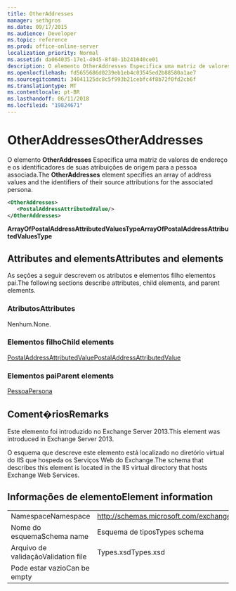 ```yaml
---
title: OtherAddresses
manager: sethgros
ms.date: 09/17/2015
ms.audience: Developer
ms.topic: reference
ms.prod: office-online-server
localization_priority: Normal
ms.assetid: da064035-17e1-4945-8f40-1b241040ce01
description: O elemento OtherAddresses Especifica uma matriz de valores de endereço e os identificadores de suas atribuições de origem para a pessoa associada.
ms.openlocfilehash: fd5655686d0239eb1eb4c03545ed2b88580a1ae7
ms.sourcegitcommit: 34041125dc8c5f993b21cebfc4f8b72f0fd2cb6f
ms.translationtype: MT
ms.contentlocale: pt-BR
ms.lasthandoff: 06/11/2018
ms.locfileid: "19824671"
---
```

# <a name="otheraddresses"></a><span data-ttu-id="737ac-103">OtherAddresses</span><span class="sxs-lookup"><span data-stu-id="737ac-103">OtherAddresses</span></span>

<span data-ttu-id="737ac-104">O elemento **OtherAddresses** Especifica uma matriz de valores de endereço e os identificadores de suas atribuições de origem para a pessoa associada.</span><span class="sxs-lookup"><span data-stu-id="737ac-104">The **OtherAddresses** element specifies an array of address values and the identifiers of their source attributions for the associated persona.</span></span> 
  
```XML
<OtherAddresses>
   <PostalAddressAttributedValue/>
</OtherAddresses>
```

 <span data-ttu-id="737ac-105">**ArrayOfPostalAddressAttributedValuesType**</span><span class="sxs-lookup"><span data-stu-id="737ac-105">**ArrayOfPostalAddressAttributedValuesType**</span></span>
## <a name="attributes-and-elements"></a><span data-ttu-id="737ac-106">Attributes and elements</span><span class="sxs-lookup"><span data-stu-id="737ac-106">Attributes and elements</span></span>

<span data-ttu-id="737ac-107">As seções a seguir descrevem os atributos e elementos filho elementos pai.</span><span class="sxs-lookup"><span data-stu-id="737ac-107">The following sections describe attributes, child elements, and parent elements.</span></span>
  
### <a name="attributes"></a><span data-ttu-id="737ac-108">Atributos</span><span class="sxs-lookup"><span data-stu-id="737ac-108">Attributes</span></span>

<span data-ttu-id="737ac-109">Nenhum.</span><span class="sxs-lookup"><span data-stu-id="737ac-109">None.</span></span>
  
### <a name="child-elements"></a><span data-ttu-id="737ac-110">Elementos filho</span><span class="sxs-lookup"><span data-stu-id="737ac-110">Child elements</span></span>

[<span data-ttu-id="737ac-111">PostalAddressAttributedValue</span><span class="sxs-lookup"><span data-stu-id="737ac-111">PostalAddressAttributedValue</span></span>](postaladdressattributedvalue.md)
  
### <a name="parent-elements"></a><span data-ttu-id="737ac-112">Elementos pai</span><span class="sxs-lookup"><span data-stu-id="737ac-112">Parent elements</span></span>

[<span data-ttu-id="737ac-113">Pessoa</span><span class="sxs-lookup"><span data-stu-id="737ac-113">Persona</span></span>](persona.md)
  
## <a name="remarks"></a><span data-ttu-id="737ac-114">Coment�rios</span><span class="sxs-lookup"><span data-stu-id="737ac-114">Remarks</span></span>

<span data-ttu-id="737ac-115">Este elemento foi introduzido no Exchange Server 2013.</span><span class="sxs-lookup"><span data-stu-id="737ac-115">This element was introduced in Exchange Server 2013.</span></span>
  
<span data-ttu-id="737ac-116">O esquema que descreve este elemento está localizado no diretório virtual do IIS que hospeda os Serviços Web do Exchange.</span><span class="sxs-lookup"><span data-stu-id="737ac-116">The schema that describes this element is located in the IIS virtual directory that hosts Exchange Web Services.</span></span>
  
## <a name="element-information"></a><span data-ttu-id="737ac-117">Informações de elemento</span><span class="sxs-lookup"><span data-stu-id="737ac-117">Element information</span></span>

|||
|:-----|:-----|
|<span data-ttu-id="737ac-118">Namespace</span><span class="sxs-lookup"><span data-stu-id="737ac-118">Namespace</span></span>  <br/> |http://schemas.microsoft.com/exchange/services/2006/types  <br/> |
|<span data-ttu-id="737ac-119">Nome do esquema</span><span class="sxs-lookup"><span data-stu-id="737ac-119">Schema name</span></span>  <br/> |<span data-ttu-id="737ac-120">Esquema de tipos</span><span class="sxs-lookup"><span data-stu-id="737ac-120">Types schema</span></span>  <br/> |
|<span data-ttu-id="737ac-121">Arquivo de validação</span><span class="sxs-lookup"><span data-stu-id="737ac-121">Validation file</span></span>  <br/> |<span data-ttu-id="737ac-122">Types.xsd</span><span class="sxs-lookup"><span data-stu-id="737ac-122">Types.xsd</span></span>  <br/> |
|<span data-ttu-id="737ac-123">Pode estar vazio</span><span class="sxs-lookup"><span data-stu-id="737ac-123">Can be empty</span></span>  <br/> ||
   

